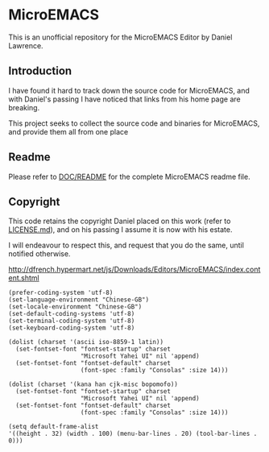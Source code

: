 # MicroEMACS
This is an unofficial repository for the MicroEMACS Editor by Daniel Lawrence.

## Introduction
I have found it hard to track down the source code for MicroEMACS, 
and with Daniel's passing I have noticed that links from his home page are breaking.

This project seeks to collect the source code and binaries for MicroEMACS, and provide them all from one place

## Readme

Please refer to [DOC/README](doc/readme) for the complete MicroEMACS readme file.

## Copyright

This code retains the copyright Daniel placed on this work (refer to [LICENSE.md](LICENSE.md)), and on his passing I assume it is now with his estate.

I will endeavour to respect this, and request that you do the same, until notified otherwise.


http://dfrench.hypermart.net/js/Downloads/Editors/MicroEMACS/index.content.shtml


```
(prefer-coding-system 'utf-8)
(set-language-environment "Chinese-GB")
(set-locale-environment "Chinese-GB")
(set-default-coding-systems 'utf-8)
(set-terminal-coding-system 'utf-8)
(set-keyboard-coding-system 'utf-8)

(dolist (charset '(ascii iso-8859-1 latin))
  (set-fontset-font "fontset-startup" charset 
                    "Microsoft Yahei UI" nil 'append)
  (set-fontset-font "fontset-default" charset
                    (font-spec :family "Consolas" :size 14)))

(dolist (charset '(kana han cjk-misc bopomofo))
  (set-fontset-font "fontset-startup" charset 
                    "Microsoft Yahei UI" nil 'append)
  (set-fontset-font "fontset-default" charset
                    (font-spec :family "Consolas" :size 14)))

(setq default-frame-alist
'((height . 32) (width . 100) (menu-bar-lines . 20) (tool-bar-lines . 0)))
```
